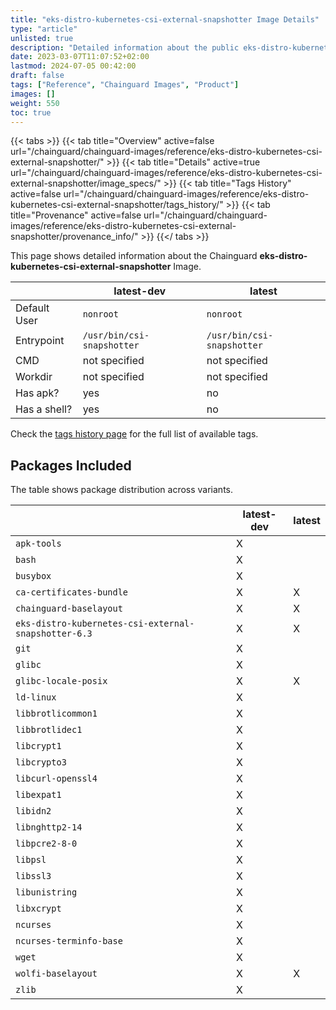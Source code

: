 ```yaml
---
title: "eks-distro-kubernetes-csi-external-snapshotter Image Details"
type: "article"
unlisted: true
description: "Detailed information about the public eks-distro-kubernetes-csi-external-snapshotter Chainguard Image."
date: 2023-03-07T11:07:52+02:00
lastmod: 2024-07-05 00:42:00
draft: false
tags: ["Reference", "Chainguard Images", "Product"]
images: []
weight: 550
toc: true
---
```


{{< tabs >}}
{{< tab title="Overview" active=false url="/chainguard/chainguard-images/reference/eks-distro-kubernetes-csi-external-snapshotter/" >}}
{{< tab title="Details" active=true url="/chainguard/chainguard-images/reference/eks-distro-kubernetes-csi-external-snapshotter/image_specs/" >}}
{{< tab title="Tags History" active=false url="/chainguard/chainguard-images/reference/eks-distro-kubernetes-csi-external-snapshotter/tags_history/" >}}
{{< tab title="Provenance" active=false url="/chainguard/chainguard-images/reference/eks-distro-kubernetes-csi-external-snapshotter/provenance_info/" >}}
{{</ tabs >}}

This page shows detailed information about the Chainguard **eks-distro-kubernetes-csi-external-snapshotter** Image.

|              | latest-dev                 | latest                     |
|--------------|----------------------------|----------------------------|
| Default User | `nonroot`                  | `nonroot`                  |
| Entrypoint   | `/usr/bin/csi-snapshotter` | `/usr/bin/csi-snapshotter` |
| CMD          | not specified              | not specified              |
| Workdir      | not specified              | not specified              |
| Has apk?     | yes                        | no                         |
| Has a shell? | yes                        | no                         |

Check the [tags history page](/chainguard/chainguard-images/reference/eks-distro-kubernetes-csi-external-snapshotter/tags_history/) for the full list of available tags.

## Packages Included
The table shows package distribution across variants.

|                                                      | latest-dev | latest |
|------------------------------------------------------|------------|--------|
| `apk-tools`                                          | X          |        |
| `bash`                                               | X          |        |
| `busybox`                                            | X          |        |
| `ca-certificates-bundle`                             | X          | X      |
| `chainguard-baselayout`                              | X          | X      |
| `eks-distro-kubernetes-csi-external-snapshotter-6.3` | X          | X      |
| `git`                                                | X          |        |
| `glibc`                                              | X          |        |
| `glibc-locale-posix`                                 | X          | X      |
| `ld-linux`                                           | X          |        |
| `libbrotlicommon1`                                   | X          |        |
| `libbrotlidec1`                                      | X          |        |
| `libcrypt1`                                          | X          |        |
| `libcrypto3`                                         | X          |        |
| `libcurl-openssl4`                                   | X          |        |
| `libexpat1`                                          | X          |        |
| `libidn2`                                            | X          |        |
| `libnghttp2-14`                                      | X          |        |
| `libpcre2-8-0`                                       | X          |        |
| `libpsl`                                             | X          |        |
| `libssl3`                                            | X          |        |
| `libunistring`                                       | X          |        |
| `libxcrypt`                                          | X          |        |
| `ncurses`                                            | X          |        |
| `ncurses-terminfo-base`                              | X          |        |
| `wget`                                               | X          |        |
| `wolfi-baselayout`                                   | X          | X      |
| `zlib`                                               | X          |        |

